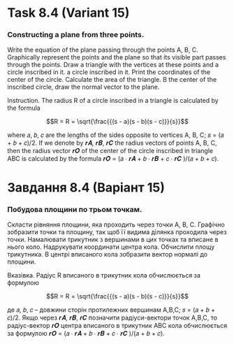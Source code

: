 # Task 8.4 (Variant 15)

### Constructing a plane from three points.

Write the equation of the plane passing through the points A, B, C. Graphically represent the points and the plane so
that its visible part passes through the points. Draw a triangle with the vertices at these points and a circle
inscribed in it. a circle inscribed in it. Print the coordinates of the center of the circle. Calculate the area of the
triangle. В the center of the inscribed circle, draw the normal vector to the plane.

Instruction. The radius R of a circle inscribed in a triangle is calculated by the formula

$$R = R = \sqrt{\frac{{(s - a)(s - b)(s - c)}}{s}}$$

where 𝑎, 𝑏, 𝑐 are the lengths of the sides opposite to vertices A, B, C; 𝑠 = (𝑎 + 𝑏 + 𝑐)/2.
If we denote by 𝒓𝑨, 𝒓𝑩, 𝒓𝑪 the radius vectors of points A, B, C, then the radius vector 𝒓𝑶 of the center of the circle
inscribed in triangle ABC is calculated by the formula 𝒓𝑶 = (𝑎 ∙ 𝒓𝑨 + 𝑏 ∙ 𝒓𝑩 + 𝑐 ∙ 𝒓𝑪 )/(𝑎 + 𝑏 + 𝑐).

# Завдання 8.4 (Варіант 15)

### Побудова площини по трьом точкам.

Скласти рівняння площини, яка проходить через точки A, B, C. Графічно зобразити точки та площину, так щоб її видима
ділянка проходила через точки. Намалювати трикутник з вершинами в цих точках та вписане в нього коло. Надрукувати
координати центра кола. Обчислити площу трикутника. В центрі вписаного кола зобразити вектор нормалі до площини.

Вказівка. Радіус R вписаного в трикутник кола обчислюється за формулою

$$R = R = \sqrt{\frac{{(s - a)(s - b)(s - c)}}{s}}$$

де 𝑎, 𝑏, 𝑐 – довжини сторін протилежних вершинам A,B,C; 𝑠 = (𝑎 + 𝑏 + 𝑐)/2.
Якщо через 𝒓𝑨, 𝒓𝑩, 𝒓𝑪 позначити радіуси-вектори точок A,B,C, то радіус-вектор
𝒓𝑶 центра вписаного в трикутник ABC кола обчислюється за формулою
𝒓𝑶 = (𝑎 ∙ 𝒓𝑨 + 𝑏 ∙ 𝒓𝑩 + 𝑐 ∙ 𝒓𝑪
)/(𝑎 + 𝑏 + 𝑐).
